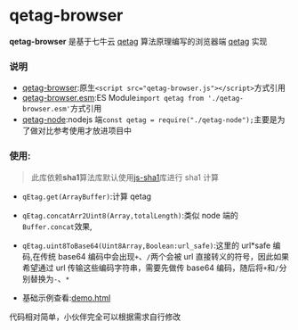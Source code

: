 # qetag-browser

**qetag-browser** 是基于七牛云 [qetag](https://github.com/qiniu/qetag) 算法原理编写的浏览器端 [qetag](https://github.com/qiniu/qetag) 实现

### 说明

- [qetag-browser](qetag-browser.js):原生`<script src="qetag-browser.js"></script>`方式引用
- [qetag-browser.esm](qetag-browser.esm.js):ES Module`import qetag from './qetag-browser.esm'`方式引用
- [qetag-node](qetag-node.js):nodejs 端`const qetag = require("./qetag-node");`主要是为了做对比参考使用才放进项目中

### 使用:

> 此库依赖**sha1**算法库默认使用[js-sha1](https://github.com/emn178/js-sha1)库进行 sha1 计算

- `qEtag.get(ArrayBuffer)`:计算 qetag
- `qEtag.concatArr2Uint8(Array,totalLength)`:类似 node 端的`Buffer.concat`效果,
- `qEtag.uint8ToBase64(Uint8Array,Boolean:url_safe)`:这里的 url*safe 编码,在传统 base64 编码中会出现`+`、`/`两个会被 url 直接转义的符号，因此如果希望通过 url 传输这些编码字符串，需要先做传 base64 编码，随后将`+`和`/`分别替换为`-`、`*`

- 基础示例查看:[demo.html](demo.html)

代码相对简单，小伙伴完全可以根据需求自行修改

